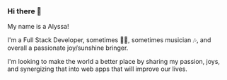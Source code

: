 ### Hi there 👋 

My name is a Alyssa!

I'm a Full Stack Developer, sometimes 🧜‍♀️, sometimes musician 🎶, <Yogi /> and overall a passionate joy/sunshine bringer.

I'm looking to make the world a better place by sharing my passion, joys, and synergizing that into web apps that will improve our lives.

<!--
**chirptotheeast/chirptotheeast** is a ✨ _special_ ✨ repository because its `README.md` (this file) appears on your GitHub profile.


- 🔭 I’m currently working on a Children's Entertainment App: The Playground.
- 🌱 I’m currently learning Redux && Next.js.
- 👯 I’m looking to work with companies in need of web development services, especially in the e-commerce market.
- 🤔 I’m looking for help with landing my first dev role.
- 💬 Ask me about mermaids, music, and web development.
- 📫 How to reach me: alyssa.e.easterly@gmail.com
- 😄 Pronouns: she/her
- ⚡ Fun fact: "If Alyssa reached the bottom of the ocean, she would find a treasure chest full of golden popcorn. The best food in all of the land."
-->
